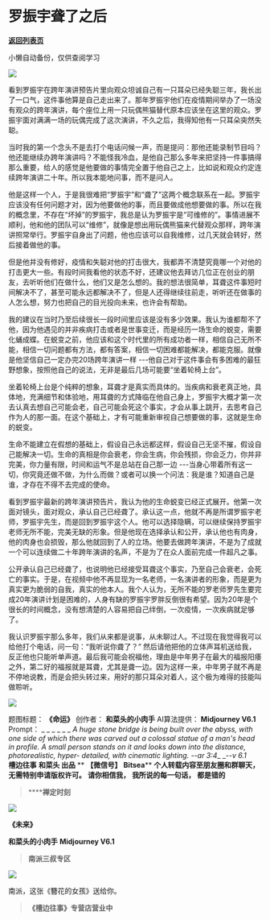 # 罗振宇聋了之后

[**返回列表页**](/gzh/槽边往事)

小懒自动备份，仅供查阅学习

![](https://mmbiz.qpic.cn/mmbiz_jpg/Ia6gU9JNtkr971skRsRLaNgffgnbcib0ibyNsWWKONbicCeLebmeICXng1K1nDGUOr4jbvsJn6HXOia5pNyvEDyUWA/640?wx_fmt=jpeg&from;=appmsg)

‍‍看到罗振宇在跨年演讲预告片里向观众坦诚自己有一只耳朵已经失聪三年，我长出了一口气，这件事他算是自己走出来了。那年罗振宇他们在疫情期间举办了一场没有观众的跨年演讲，每个座位上用一只玩偶熊猫替代原本应该坐在这里的观众。罗振宇面对满满一场的玩偶完成了这次演讲，不久之后，我得知他有一只耳朵突然失聪。  
  

当时我的第一个念头不是去打个电话问候一声，而是提问：那他还能录制节目吗？他还能继续办跨年演讲吗？不能怪我冷血，是他自己那么多年来把坚持一件事搞得那么重要，给人的感觉是他要做的事情完全置于他自己之上，比如说和观众约定连续跨年演讲二十年。所以我本能地问事，而不是问人。

他是这样一个人，于是我很难把“罗振宇”和“聋了”这两个概念联系在一起。罗振宇应该没有任何问题才对，因为他要做他的事，而且要做成他想要做的事。所以在我的概念里，不存在“坏掉”的罗振宇，我总是认为罗振宇是“可维修的”。事情进展不顺利，他和他的团队可以“维修”，就像是想出用玩偶熊猫来代替观众那样，跨年演讲照常举行。罗振宇自身出了问题，他也应该可以自我维修，过几天就会转好，然后接着做他的事。  

但是他并没有修好，疫情和失聪对他的打击很大，我都弄不清楚究竟哪一个对他的打击更大一些。有段时间我看他的状态不好，还建议他去拜访几位正在创业的朋友，去听听他们在做什么，他们又是怎么想的。我的想法很简单，耳聋这件事短时间解决不了，甚至可能永远都解决不了，但是人还得继续往前走，听听还在做事的人怎么想，努力也把自己的目光投向未来，也许会有帮助。

我的建议在当时乃至后续很长一段时间里应该是没有多少效果。我认为谁都帮不了他，因为他遇见的并非疾病打击或者是世事变迁，而是经历一场生命的蜕变，需要化蛹成蝶。在蜕变之前，他应该和这个时代里的所有成功者一样，相信自己无所不能，相信一切问题都有方法，都有答案，相信一切困难都能解决，都能克服。就像是他坚信自己一定办完20场跨年演讲一样
---他自己对于这件事会有多困难的最狂野想象，按照他自己的说法，无非是最后几场可能要“坐着轮椅上台”。  

坐着轮椅上台是个纯粹的想象，耳聋才是真实而具体的。当疾病和衰老真正地，具体地，充满细节和体验地，用耳聋的方式降临在他自己身上，罗振宇大概才第一次去认真去想自己可能会老，自己可能会死这个事实，才会从事上跳开，去思考自己作为人的那一面。在这个基础上，才有可能重新审视自己想要做的事，这就是生命的蜕变。

生命不能建立在假想的基础上，假设自己永远都这样，假设自己无坚不摧，假设自己能解决一切。生命的真相是你会衰老，你会生病，你会残损，你会乏力，你并非完美，你力量有限，时间和运气不是总站在自己那一边
---当身心带着所有这一切，你究竟还做不做，为什么而做？或者可以换一个问法：我是谁？知道自己是谁，才存在不得不去完成的使命。  

看到罗振宇最新的跨年演讲预告片，我认为他的生命蜕变已经正式展开。他第一次面对镜头，面对观众，承认自己已经聋了。承认这一点，他就不再是所谓罗振宇老师，罗振宇先生，而是回到罗振宇这个人。他可以选择隐瞒，可以继续保持罗振宇老师无所不能，完美无缺的形象。但是他现在选择承认和公开，承认他也有肉身，他的肉身也会损毁，那么他就回到了人的立场。他要去做跨年演讲，不是为了成就一个可以连续做二十年跨年演讲的名声，不是为了在众人面前完成一件超凡之事。

公开承认自己已经聋了，也说明他已经接受耳聋这个事实，乃至自己会衰老，会死亡的事实。于是，在视频中他不再显现为一名老师，一名演讲者的形象，而是更为真实更为脆弱的自我，真实的他本人。我个人认为，无所不能的罗老师罗先生要完成20年演讲计划是困难的，人身有缺的罗振宇罗胖反倒很有希望。因为20年是个很长的时间概念，没有想清楚的人容易把自己绊倒，一次疫情，一次疾病就足够了。

我认识罗振宇那么多年，我们从来都是说事，从未聊过人。不过现在我觉得我可以给他打个电话，问一句：“我听说你聋了？”
然后请他把他的立体声耳机送给我，反正他也只能听单声道。最后我可能会祝福他，理由是中年男子在最大的福报阳痿之外，第二好的福报就是耳聋，尤其是聋一边。因为这样一来，中年男子就不再是不停地说教，而是会把头转过来，用好的那只耳朵对着人，这个极为难得的技能叫做聆听。

![](https://mmbiz.qpic.cn/mmbiz_jpg/Ia6gU9JNtkr971skRsRLaNgffgnbcib0ibiaxunwzEWC4icbfzDfngkK4uFI94Xz0Flc8qey2LoibPUbTGCicOEia0pHw/640?wx_fmt=jpeg&from;=appmsg)

  
题图标题： **《命运》** 创作者： **和菜头的小肉手** AI算法提供： **Midjourney V6.1** Prompt： _ _ _ _ _
_ _A huge stone bridge is being built over the abyss, with one side of which
there was carved out a colossal statue of a man's head in profile. A small
person stands on it and looks down into the distance, photorealistic, hyper-
detailed, with cinematic lighting. --ar 3:4__ ___-_-v 6.1_  
 **槽边往事** **和菜头 出品** ** **【微信号】** **Bitsea**** **个人转载内容至朋友圈和群聊天，无需特别申请版权许可。**
**请你相信我，** **我所说的每一句话，** **都是错的**

>  ******禅定时刻**

![](https://mmbiz.qpic.cn/mmbiz_jpg/Ia6gU9JNtkr971skRsRLaNgffgnbcib0ibiczx6zN3G1eTgQn5jM3hrN8nDWNsgmYg25UCXC6p2mBiapUV7Y4NYgoA/640?wx_fmt=jpeg&from;=appmsg)

 **《未来》**

 **和菜头的小肉手** **Midjourney V6.1**

>  **南派三叔专区**

![](https://mmbiz.qpic.cn/mmbiz_jpg/Ia6gU9JNtkr971skRsRLaNgffgnbcib0ibHXyTXLJSBluvDibCNDeNc4KwibDhRsibmBOSIUMjO8Tf4lDdWptic97bHw/640?wx_fmt=jpeg&from;=appmsg)

南派，这张《簪花的女孩》送给你。

>  **《槽边往事》专营店营业中**

  
‍

